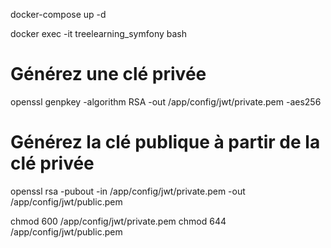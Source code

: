 docker-compose up -d  

docker exec -it treelearning_symfony bash 

# Générez une clé privée
openssl genpkey -algorithm RSA -out /app/config/jwt/private.pem -aes256

# Générez la clé publique à partir de la clé privée
openssl rsa -pubout -in /app/config/jwt/private.pem -out /app/config/jwt/public.pem


chmod 600 /app/config/jwt/private.pem
chmod 644 /app/config/jwt/public.pem